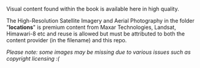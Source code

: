 Visual content found within the book is available here in high quality.

The High-Resolution Satellite Imagery and Aerial Photography in the folder "**locations**" is premium content from Maxar Technologies, Landsat, Himawari-8 etc and reuse is allowed but must be attributed to both the content provider (in the filename) and this repo.



*Please note: some images may be missing due to various issues such as copyright licensing :(*

